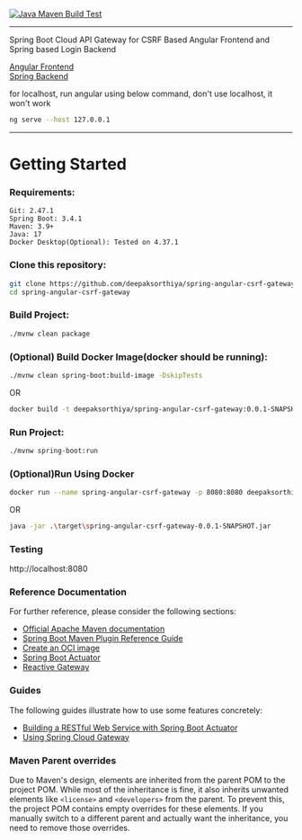 [![Java Maven Build Test](https://github.com/deepaksorthiya/spring-angular-csrf-gateway/actions/workflows/maven-build.yml/badge.svg)](https://github.com/deepaksorthiya/spring-angular-csrf-gateway/actions/workflows/maven-build.yml)

---

Spring Boot Cloud API Gateway for CSRF Based Angular Frontend and Spring based Login Backend </br>

[Angular Frontend](https://github.com/deepaksorthiya/spring-angular-csrf-frontend.git) </br>
[Spring Backend](https://github.com/deepaksorthiya/spring-angular-csrf-frontend) </br>

for localhost, run angular using below command, don't use localhost, it won't work

```bash
ng serve --host 127.0.0.1
```

---

# Getting Started

### Requirements:

```
Git: 2.47.1
Spring Boot: 3.4.1
Maven: 3.9+
Java: 17
Docker Desktop(Optional): Tested on 4.37.1
```

### Clone this repository:

```bash
git clone https://github.com/deepaksorthiya/spring-angular-csrf-gateway.git
cd spring-angular-csrf-gateway
```

### Build Project:

```bash
./mvnw clean package
```

### (Optional) Build Docker Image(docker should be running):

```bash
./mvnw clean spring-boot:build-image -DskipTests
```

OR

```bash
docker build -t deepaksorthiya/spring-angular-csrf-gateway:0.0.1-SNAPSHOT . 
```

### Run Project:

```bash
./mvnw spring-boot:run
```

### (Optional)Run Using Docker

```bash
docker run --name spring-angular-csrf-gateway -p 8080:8080 deepaksorthiya/spring-angular-csrf-gateway:0.0.1-SNAPSHOT
```

OR

```bash
java -jar .\target\spring-angular-csrf-gateway-0.0.1-SNAPSHOT.jar
```

### Testing

http://localhost:8080

### Reference Documentation

For further reference, please consider the following sections:

* [Official Apache Maven documentation](https://maven.apache.org/guides/index.html)
* [Spring Boot Maven Plugin Reference Guide](https://docs.spring.io/spring-boot/3.4.1/maven-plugin)
* [Create an OCI image](https://docs.spring.io/spring-boot/3.4.1/maven-plugin/build-image.html)
* [Spring Boot Actuator](https://docs.spring.io/spring-boot/3.4.1/reference/actuator/index.html)
* [Reactive Gateway](https://docs.spring.io/spring-cloud-gateway/reference/spring-cloud-gateway.html)

### Guides

The following guides illustrate how to use some features concretely:

* [Building a RESTful Web Service with Spring Boot Actuator](https://spring.io/guides/gs/actuator-service/)
* [Using Spring Cloud Gateway](https://github.com/spring-cloud-samples/spring-cloud-gateway-sample)

### Maven Parent overrides

Due to Maven's design, elements are inherited from the parent POM to the project POM.
While most of the inheritance is fine, it also inherits unwanted elements like `<license>` and `<developers>` from the
parent.
To prevent this, the project POM contains empty overrides for these elements.
If you manually switch to a different parent and actually want the inheritance, you need to remove those overrides.